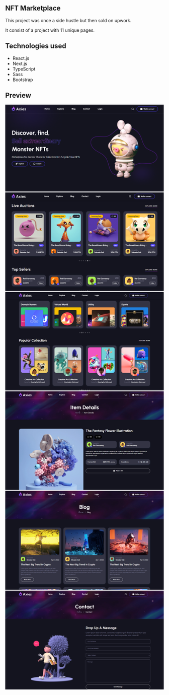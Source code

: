## NFT Marketplace 

This project was once a side hustle but then sold on upwork.

It consist of a project with 11 unique pages.

## Technologies used
- React.js 
- Next.js
- TypeScript 
- Sass
- Bootstrap

## Preview
<img src="https://raw.githubusercontent.com/Lautaroef/nft-marketplace/main/public/static/assets/images/preview/1-home.png">
<img src="https://raw.githubusercontent.com/Lautaroef/nft-marketplace/main/public/static/assets/images/preview/2-home.png">
<img src="https://raw.githubusercontent.com/Lautaroef/nft-marketplace/main/public/static/assets/images/preview/3-home.png">
<img src="https://raw.githubusercontent.com/Lautaroef/nft-marketplace/main/public/static/assets/images/preview/4-item.png">
<img src="https://raw.githubusercontent.com/Lautaroef/nft-marketplace/main/public/static/assets/images/preview/5-blog.png">
<img src="https://raw.githubusercontent.com/Lautaroef/nft-marketplace/main/public/static/assets/images/preview/6-contact.png">
